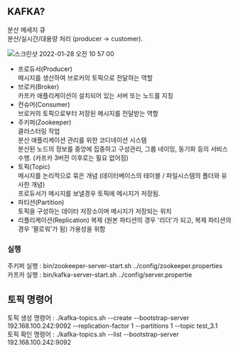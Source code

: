 ## KAFKA?
분산 메세지 큐   
분산/실시간/대용량 처리 (producer -> customer). 

![스크린샷 2022-01-28 오전 10 57 00](https://user-images.githubusercontent.com/72377237/151473756-16ab6c27-32d4-4c64-86af-71e01bbe018e.png)
- 프로듀서(Producer)   
메시지를 생산하여 브로커의 토픽으로 전달하는 역할
- 브로커(Broker)   
카프카 애플리케이션이 설치되어 있는 서버 또는 노드를 지칭
- 컨슈머(Consumer)     
브로커의 토픽으로부터 저장된 메시지를 전달받는 역할
- 주키퍼(Zookeeper)         
클러스터링 작업  
분산 애플리케이션 관리를 위한 코디네이션 시스템   
분산된 노드의 정보를 중앙에 집중하고 구성관리, 그룹 네이밍, 동기화 등의 서비스 수행. 
(카프카 3버전 이후로는 필요 없어짐)
- 토픽(Topic)    
메시지를 논리적으로 묶은 개념 (데이터베이스의 테이블 / 파일시스템의 폴더와 유사한 개념)  
프로듀서가 메시지를 보낼경우 토픽에 메시지가 저장됨.  
- 파티션(Partition)     
토픽을 구성하는 데이터 저장소이며 메시지가 저장되는 위치   
- 리플리케이션(Replication)
복제 (원본 파티션의 경우 '리더'가 되고, 복제 파티션의 경우 '팔로워'가 됨) 가용성을 위함    

### 실행
주키퍼 실행 : bin/zookeeper-server-start.sh ../config/zookeeper.properties   
카프카 실행 : bin/kafka-server-start.sh ../config/server.propertie  
## 토픽 명령어
토픽 생성 명령어 : ./kafka-topics.sh --create --bootstrap-server 192.168.100.242:9092 --replication-factor 1 --partitions 1 --topic test_3.1     
토픽 확인 명령어 : ./kafka-topics.sh --list --bootstrap-server 192.168.100.242:9092
